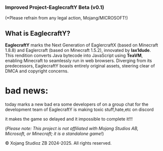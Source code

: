 ### Improved Project-EaglecraftY Beta (v0.1)

(*Please refrain from any legal action, Mojang/MICROSOFT!)

## What is EaglecraftY?
**EaglecraftY** marks the Next Generation of EaglercraftX (based on Minecraft 1.8.8) and Eaglercraft (based on Minecraft 1.5.2), innovated by **lax1dude**. This rendition converts Java bytecode into JavaScript using **TeaVM**, enabling Minecraft to seamlessly run in web browsers. Diverging from its predecessors, EaglecraftY boasts entirely original assets, steering clear of DMCA and copyright concerns.

# bad news:
today marks a new bad era some developers of on a group chat for the development team of EaglecraftY is making toxic stuff,hate,etc on discord

it makes the game so delayed and it impossible to complete it!!! 




(*Please note: This project is not affiliated with Mojang Studios AB, Microsoft, or Minecraft; it is a standalone game!*)


© Xojang Studioz ZB 2024-2025. All rights reserved.